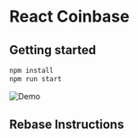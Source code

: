 # React Coinbase  

## Getting started
```bash
npm install
npm run start
```  

![Demo](http://g.recordit.co/z24wunWl6O.gif)


## Rebase Instructions
